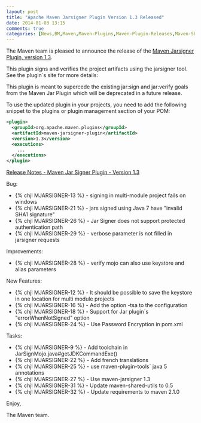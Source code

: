```yaml
---
layout: post
title: "Apache Maven Jarsigner Plugin Version 1.3 Released"
date: 2014-01-03 13:15
comments: true
categories: [News,BM,Maven,Maven-Plugins,Maven-Plugin-Releases,Maven-Shared]
---
```

The Maven team is pleased to announce the release of the 
[Maven Jarsigner Plugin, version 1.3](http://maven.apache.org/plugins/maven-jarsigner-plugin/).

This plugin signs and verifies the project artifacts using the jarsigner
tool. See the plugin´s site for more details:

This plugin is meant to supercede the existing jar:sign and
jar:verify goals from the Maven Jar Plugin which will be deprecated
in a future release.

To use the updated plugin in your projects, you need to add the 
following snippet to the plugins or plugin management section of your POM:

``` xml
<plugin>
  <groupId>org.apache.maven.plugins</groupId>
  <artifactId>maven-jarsigner-plugin</artifactId>
  <version>1.3</version>
  <executions>
    ...
  </executions>
</plugin>
```

<!-- more -->

[Release Notes - Maven Jar Signer Plugin - Version 1.3](https://jira.codehaus.org/secure/ReleaseNote.jspa?projectId=11990&version=18656)

Bug:

 * {% chjl MJARSIGNER-13 %} - signing in multi-module project fails on windows
 * {% chjl MJARSIGNER-21 %} - jars signed using Java 7 have "invalid SHA1 signature"
 * {% chjl MJARSIGNER-26 %} - Jar Signer does not support protected authentication path
 * {% chjl MJARSIGNER-29 %} - verbose parameter is not filled in jarsigner requests

Improvements:

 * {% chjl MJARSIGNER-28 %} - verify mojo can also use keystore and alias parameters

New Features:

 * {% chjl MJARSIGNER-12 %} - It should be possible to save the keystore in one location for multi module projects
 * {% chjl MJARSIGNER-16 %} - Add the option -tsa to the configuration
 * {% chjl MJARSIGNER-18 %} - Support for Jar plugin´s "errorWhenNotSigned" option
 * {% chjl MJARSIGNER-24 %} - Use Password Encryption in pom.xml

Tasks:

 * {% chjl MJARSIGNER-9 %} - Add toolchain in JarSignMojo.java#getJDKCommandExe()
 * {% chjl MJARSIGNER-22 %} - Add french translations
 * {% chjl MJARSIGNER-25 %} - use maven-plugin-tools´ java 5 annotations
 * {% chjl MJARSIGNER-27 %} - Use maven-jarsigner 1.3
 * {% chjl MJARSIGNER-31 %} - Update maven-shared-utils to 0.5
 * {% chjl MJARSIGNER-32 %} - Update requirements to maven 2.1.0

Enjoy,

The Maven team.
